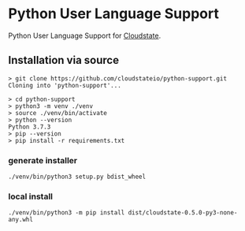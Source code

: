 # Python User Language Support
Python User Language Support for [Cloudstate](https://github.com/cloudstateio/cloudstate).

## Installation via source

```
> git clone https://github.com/cloudstateio/python-support.git
Cloning into 'python-support'...

> cd python-support
> python3 -m venv ./venv 
> source ./venv/bin/activate
> python --version     
Python 3.7.3
> pip --version 
> pip install -r requirements.txt
```

### generate installer
```
./venv/bin/python3 setup.py bdist_wheel
```

### local install
```
./venv/bin/python3 -m pip install dist/cloudstate-0.5.0-py3-none-any.whl
```